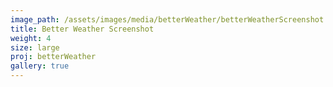 ```yaml
---
image_path: /assets/images/media/betterWeather/betterWeatherScreenshot.PNG
title: Better Weather Screenshot
weight: 4
size: large
proj: betterWeather
gallery: true
---
```

